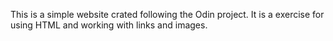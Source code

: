 This is a simple website crated following the Odin project. It is a exercise for using HTML and working with links and images.
